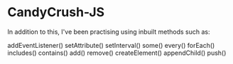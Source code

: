 # CandyCrush-JS

In addition to this, I've been practising using inbuilt methods such as:

addEventListener()
setAttribute()
setInterval()
some()
every()
forEach()
includes()
contains()
add()
remove()
createElement()
appendChild()
push()
